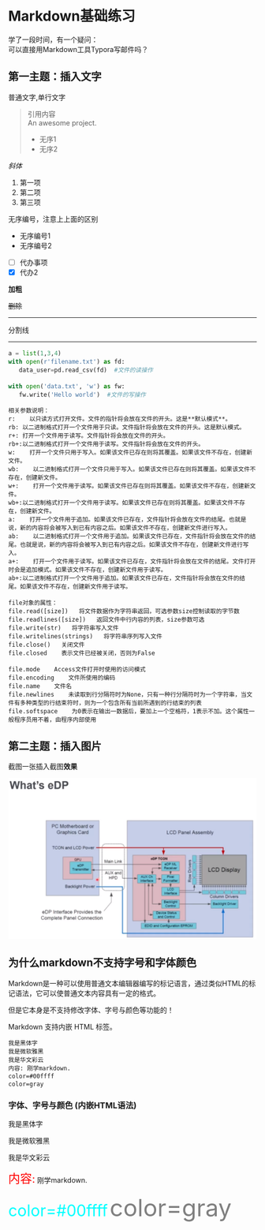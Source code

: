 # Markdown基础练习
学了一段时间，有一个疑问：   
可以直接用Markdown工具Typora写邮件吗？   
## 第一主题：插入文字

普通文字,单行文字

> 引用内容  
> An awesome project. 
> + 无序1
> + 无序2

*斜体*

1. 第一项
2. 第二项
3. 第三项

无序编号，注意上上面的区别

* 无序编号1
* 无序编号2

- [ ] 代办事项
- [x] 代办2

**加粗**

~~删除~~

***

分割线

***

```python
a = list(1,3,4)
with open(r'filename.txt') as fd:
   data_user=pd.read_csv(fd)  #文件的读操作

with open('data.txt', 'w') as fw:
   fw.write('Hello world')  #文件的写操作
```
```
相关参数说明：
r:    以只读方式打开文件。文件的指针将会放在文件的开头。这是**默认模式**。
rb: 以二进制格式打开一个文件用于只读。文件指针将会放在文件的开头。这是默认模式。
r+: 打开一个文件用于读写。文件指针将会放在文件的开头。
rb+:以二进制格式打开一个文件用于读写。文件指针将会放在文件的开头。
w:    打开一个文件只用于写入。如果该文件已存在则将其覆盖。如果该文件不存在，创建新文件。
wb:    以二进制格式打开一个文件只用于写入。如果该文件已存在则将其覆盖。如果该文件不存在，创建新文件。
w+:    打开一个文件用于读写。如果该文件已存在则将其覆盖。如果该文件不存在，创建新文件。
wb+:以二进制格式打开一个文件用于读写。如果该文件已存在则将其覆盖。如果该文件不存在，创建新文件。
a:    打开一个文件用于追加。如果该文件已存在，文件指针将会放在文件的结尾。也就是说，新的内容将会被写入到已有内容之后。如果该文件不存在，创建新文件进行写入。
ab:    以二进制格式打开一个文件用于追加。如果该文件已存在，文件指针将会放在文件的结尾。也就是说，新的内容将会被写入到已有内容之后。如果该文件不存在，创建新文件进行写入。
a+:    打开一个文件用于读写。如果该文件已存在，文件指针将会放在文件的结尾。文件打开时会是追加模式。如果该文件不存在，创建新文件用于读写。
ab+:以二进制格式打开一个文件用于追加。如果该文件已存在，文件指针将会放在文件的结尾。如果该文件不存在，创建新文件用于读写。

file对象的属性：
file.read([size])   将文件数据作为字符串返回，可选参数size控制读取的字节数
file.readlines([size])   返回文件中行内容的列表，size参数可选
file.write(str)   将字符串写入文件
file.writelines(strings)   将字符串序列写入文件
file.close()   关闭文件
file.closed    表示文件已经被关闭，否则为False

file.mode    Access文件打开时使用的访问模式
file.encoding    文件所使用的编码
file.name    文件名
file.newlines    未读取到行分隔符时为None，只有一种行分隔符时为一个字符串，当文件有多种类型的行结束符时，则为一个包含所有当前所遇到的行结束的列表
file.softspace    为0表示在输出一数据后，要加上一个空格符，1表示不加。这个属性一般程序员用不着，由程序内部使用
```

## 第二主题：插入图片

截图一张插入截图**效果**

![eDP图片](./eDP.png)

## 为什么markdown不支持字号和字体颜色

Markdown是一种可以使用普通文本编辑器编写的标记语言，通过类似HTML的标记语法，它可以使普通文本内容具有一定的格式。

但是它本身是不支持修改字体、字号与颜色等功能的！

Markdown 支持内嵌 HTML 标签。
```
我是黑体字
我是微软雅黑
我是华文彩云
内容: 刚学markdown.
color=#00ffff
color=gray
```

### 字体、字号与颜色 (内嵌HTML语法)

<font face="黑体">我是黑体字</font>

<font face="微软雅黑">我是微软雅黑</font>

<font face="STCAIYUN">我是华文彩云</font>

<font color=red size=5 face="微软雅黑" >内容:</font> 刚学markdown.

<font color=#00ffff size=6>color=#00ffff</font>
<font color=gray size=10>color=gray</font>


